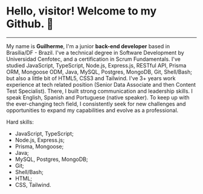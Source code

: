 # Hello, visitor! Welcome to my Github. :wave:
***

My name is **Guilherme**, I'm a junior **back-end developer** based in Brasília/DF - Brazil. I've a technical degree in Software Development by Universidad Cenfotec, and a certification in Scrum Fundamentals.
I've studied JavaScript, TypeScript, Node.js, Express.js, RESTful API, Prisma ORM, Mongoose ODM, Java, MySQL, Postgres, MongoDB, Git, Shell/Bash; but also a little bit of HTML5, CSS3 and Tailwind. I've 3+ years work experience at tech related position (Senior Data Associate and then Content Test Specialist). There, I built strong communication and leadership skills. I speak English, Spanish and Portuguese (native speaker).
To keep up with the ever-changing tech field, I consistently seek for new challenges and opportunities to expand my capabilities and evolve as a professional.

Hard skills:
- JavaScript, TypeScript;
- Node.js, Express.js;
- Prisma, Mongoose;
- Java;
- MySQL, Postgres, MongoDB; 
- Git;
- Shell/Bash;
- HTML;
- CSS, Tailwind.
